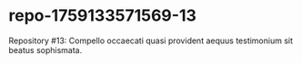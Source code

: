 # repo-1759133571569-13
Repository #13: Compello occaecati quasi provident aequus testimonium sit beatus sophismata.
